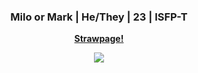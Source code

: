 <div class="markdown-heading">
<h3 align="center" class="heading-element">
Milo or Mark | He/They | 23 | ISFP-T
</h3>

<p align="center">
<a href="https://kingoffivenightsatfreddys.straw.page/"><strong>Strawpage!</a>
</p>
</div>

<p align="center">
<img src="https://github.com/user-attachments/assets/ad9e2997-e430-4af3-9cb5-ef8c8b25745b">
</p>
